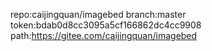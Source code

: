 

repo:caijingquan/imagebed
branch:master
token:bdab0d8cc3095a5cf166862dc4cc9908
path:https://gitee.com/caijingquan/imagebed